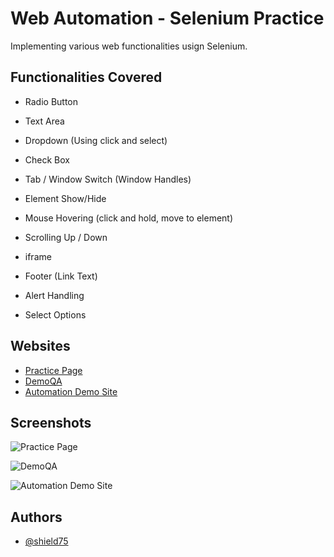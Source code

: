 
# Web Automation -  Selenium Practice
Implementing various web functionalities usign Selenium.



## Functionalities Covered

- Radio Button

- Text Area

- Dropdown (Using click and select)

- Check Box

- Tab / Window Switch (Window Handles)

- Element Show/Hide

- Mouse Hovering (click and hold, move to element)

- Scrolling Up / Down 

- iframe

- Footer (Link Text)

- Alert Handling

- Select Options
## Websites

 - [Practice Page](![2](https://github.com/shield75/Selenium-Functionalitues/assets/77926360/c37c4f0d-34c3-4a7b-a1ee-f76c1a186686))
 - [DemoQA](![3](https://github.com/shield75/Selenium-Functionalitues/assets/77926360/7be6d12f-a4c7-434b-82b3-e06c6e7afecf))
 - [Automation Demo Site](![1](https://github.com/shield75/Selenium-Functionalitues/assets/77926360/d14058bd-2141-418b-8c63-8f844507594e))


## Screenshots

![Practice Page](https://ibb.co/jRQQ2HR)

![DemoQA](https://ibb.co/q01s6bH)

![Automation Demo Site](https://ibb.co/nmXG0Mq)




## Authors

- [@shield75](https://github.com/shield75)

